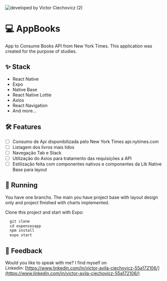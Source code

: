 

![developed by Victor Ciechovicz (2)](https://user-images.githubusercontent.com/106246945/192158625-4af38374-2e14-478a-b6fd-a08f4a2000d8.png)


# ****💻 AppBooks****

App to Consume Books API from New York Times. This application was created for the purpose of studies.

## ****✨ Stack****

- React Native
- Expo
- Native Base
- React Native Lottie
- Axios
- React Navigation
- And more...

## **🛠️ Features**

- [ ]  Consumo de Api disponibilizada pelo New York Times api.nytimes.com
- [ ]  Listagem dos livros mais lidos 
- [ ]  Navegação Tab e Stack
- [ ]  Utilização do Axios para tratamento das requisições a API
- [ ]  Estilização feita com componentes nativos e componentes da Lib Native Base para layout

## 🔧 ****Running****

You have one branchs. The main you have project base with layout design only and project finished with charts implemented.

Clone this project and start with Expo:

```jsx
  git clone 
  cd expensesapp
  npm install
  expo start
```
## ****📄 Feedback****

Would you like to speak with me? I find myself on Linkedin: [https://www.linkedin.com/in/victor-avila-ciechovicz-55a172106/](https://www.linkedin.com/in/victor-avila-ciechovicz-55a172106/)
